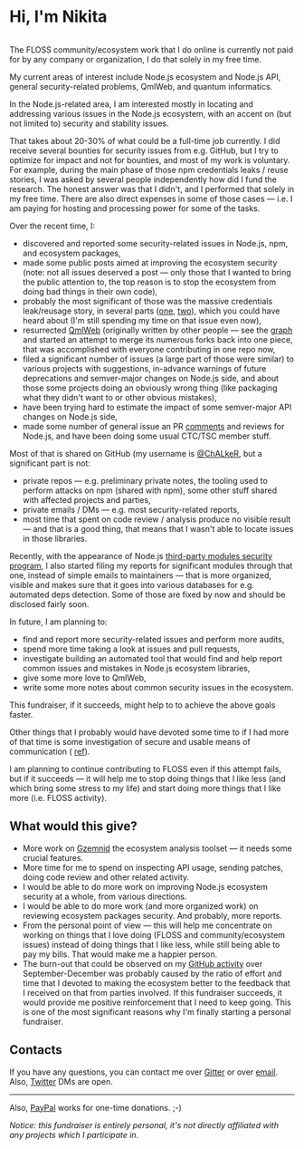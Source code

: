 # Hi, I'm Nikita

![]()

The FLOSS community/ecosystem work that I do online is currently not paid for by any company or organization, I do that solely in my free time.

My current areas of interest include Node.js ecosystem and Node.js API, general security-related problems, QmlWeb, and quantum informatics.

In the Node.js-related area, I am interested mostly in locating and addressing various issues in the Node.js ecosystem, with an accent on (but not limited to) security and stability issues.

That takes about 20-30% of what could be a full-time job currently. I did receive several bounties for security issues from e.g. GitHub, but I try to optimize for impact and not for bounties, and most of my work is voluntary. For example, during the main phase of those npm credentials leaks / reuse stories, I was asked by several people independently how did I fund the research. The honest answer was that I didn't, and I performed that solely in my free time. There are also direct expenses in some of those cases — i.e. I am paying for hosting and processing power for some of the tasks.

Over the recent time, I:

* discovered and reported some security-related issues in Node.js, npm, and ecosystem packages,
* made some public posts aimed at improving the ecosystem security (note: not all issues deserved a post — only those that I wanted to bring the public attention to, the top reason is to stop the ecosystem from doing bad things in their own code),
* probably the most significant of those was the massive credentials leak/reusage story, in several parts ([one](https://github.com/ChALkeR/notes/blob/master/Do-not-underestimate-credentials-leaks.md), [two](https://github.com/ChALkeR/notes/blob/master/Gathering-weak-npm-credentials.md)), which you could have heard about (I'm still spending my time on that issue even now),
* resurrected [QmlWeb](https://github.com/qmlweb/qmlweb) (originally written by other people — see the [graph](https://github.com/qmlweb/qmlweb/graphs/contributors) and started an attempt to merge its numerous forks back into one piece, that was accomplished with everyone contributing in one repo now,
* filed a significant number of issues (a large part of those were similar) to various projects with suggestions, in-advance warnings of future deprecations and semver-major changes on Node.js side, and about those some projects doing an obviously wrong thing (like packaging what they didn't want to or other obvious mistakes),
* have been trying hard to estimate the impact of some semver-major API changes on Node.js side,
* made some number of general issue an PR [comments](https://github.com/search?q=org%3Anodejs+commenter%3AChALkeR) and reviews for Node.js, and have been doing some usual CTC/TSC member stuff.

Most of that is shared on GitHub (my username is [@ChALkeR](https://github.com/ChALkeR), but a significant part is not:

* private repos — e.g. preliminary private notes, the tooling used to perform attacks on npm (shared with npm), some other stuff shared with affected projects and parties,
* private emails / DMs — e.g. most security-related reports,
* most time that spent on code review / analysis produce no visible result — and that is a good thing, that means that I wasn't able to locate issues in those libraries.

Recently, with the appearance of Node.js [third-party modules security program](https://hackerone.com/nodejs-ecosystem), I also started filing my reports for significant modules through that one, instead of simple emails to maintainers — that is more organized, visible and makes sure that it goes into various databases for e.g. automated deps detection. Some of those are fixed by now and should be disclosed fairly soon.

In future, I am planning to:

* find and report more security-related issues and perform more audits,
* spend more time taking a look at issues and pull requests,
* investigate building an automated tool that would find and help report common issues and mistakes in Node.js ecosystem libraries,
* give some more love to QmlWeb,
* write some more notes about common security issues in the ecosystem.

This fundraiser, if it succeeds, might help to to achieve the above goals faster.

Other things that I probably would have devoted some time to if I had more of that time is some investigation of secure and usable means of communication (
[ref](https://github.com/ChALkeR/whinings/blob/master/Instant-messaging.md)).

I am planning to continue contributing to FLOSS even if this attempt fails, but if it succeeds — it will help me to stop doing things that I like less (and which bring some stress to my life) and start doing more things that I like more (i.e. FLOSS activity).

## What would this give?

* More work on [Gzemnid](https://github.com/ChALkeR/Gzemnid) the ecosystem analysis toolset — it needs some crucial features.
* More time for me to spend on inspecting API usage, sending patches, doing code review and other related activity.
* I would be able to do more work on improving Node.js ecosystem security at a whole, from various directions.
* I would be able to do more work (and more organized work) on reviewing ecosystem packages security. And probably, more reports.
* From the personal point of view — this will help me concentrate on working on things that I love doing (FLOSS and community/ecosystem issues) instead of doing things that I like less, while still being able to pay my bills. That would make me a happier person.
* The burn-out that could be observed on my [GitHub activity](https://github.com/ChALkeR/) over September-December was probably caused by the ratio of effort and time that I devoted to making the ecosystem better to the feedback that I received on that from parties involved. If this fundraiser succeeds, it would provide me positive reinforcement that I need to keep going. This is one of the most significant reasons why I'm finally starting a personal fundraiser.

## Contacts

If you have any questions, you can contact me over [Gitter](https://gitter.im/ChALkeR) or over [email](mailto:chalkerx@gmail.com). Also, [Twitter](https://twitter.com/skovorodan) DMs are open.

____

Also, [PayPal](https://www.paypal.me/ChALkeR) works for one-time donations. ;-)

_Notice: this fundraiser is entirely personal, it's not directly affiliated with any projects which I participate in._
